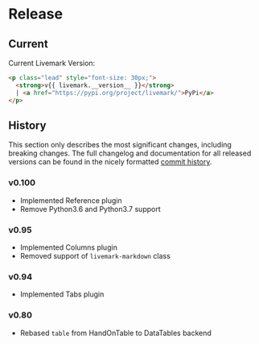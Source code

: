 # Release

## Current

Current Livemark Version:

```html markup
<p class="lead" style="font-size: 30px;">
  <strong>v{{ livemark.__version__ }}</strong>
  | <a href="https://pypi.org/project/livemark/">PyPi</a>
</p>
```

## History

This section only describes the most significant changes, including breaking changes. The full changelog and documentation for all released versions can be found in the nicely formatted [commit history](https://github.com/frictionlessdata/livemark/commits/main).

### v0.100

- Implemented Reference plugin
- Remove Python3.6 and Python3.7 support

### v0.95

- Implemented Columns plugin
- Removed support of `livemark-markdown` class

### v0.94

- Implemented Tabs plugin

### v0.80

- Rebased `table` from HandOnTable to DataTables backend
